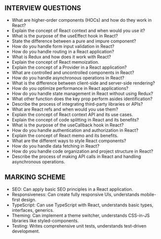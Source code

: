 ## INTERVIEW QUESTIONS

- What are higher-order components (HOCs) and how do they work in React?
- Explain the concept of React context and when would you use it?
- What is the purpose of the useEffect hook in React?
- State the difference between a pure and impure component?
- How do you handle form input validation in React?
- How do you handle routing in a React application?
- What is Redux and how does it work with React?
- Explain the concept of React memoization.
- Explain the concept of a Provider in a React application?
- What are controlled and uncontrolled components in React?
- How do you handle asynchronous operations in React?
- What is the difference between client-side and server-side rendering?
- How do you optimize performance in React applications?
- How do you handle state management in React without using Redux?
- What other function does the key prop perform asides identification?
- Describe the process of integrating third-party libraries or APIs?
- What are React refs and when would you use them?
- Explain the concept of React context API and its use cases.
- Explain the concept of code splitting in React and its benefits?
- What is the purpose of the useCallback hook in React?
- How do you handle authentication and authorization in React?
- Explain the concept of React memo and its benefits.
- What are the different ways to style React components?
- How do you handle data fetching in React?
- How do you handle code organization and project structure in React?
- Describe the process of making API calls in React and handling asynchronous operations.

## MARKING SCHEME

- SEO: Can apply basic SEO principles in a React application.
- Responsiveness: Can create fully responsive UIs, understands mobile-first design.
- TypeScript: Can use TypeScript with React, understands basic types, interfaces, generics.
- Theming: Can implement a theme switcher, understands CSS-in-JS libraries like styled-components.
- Testing: Writes comprehensive unit tests, understands test-driven development.
